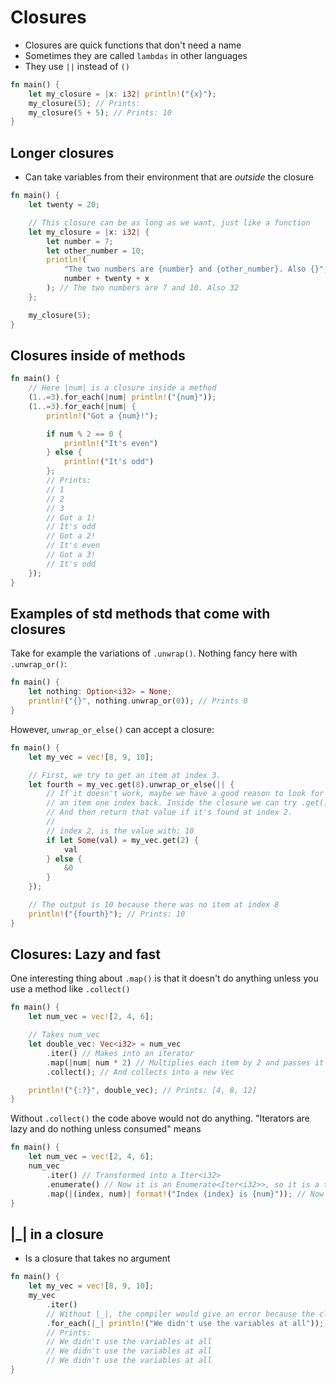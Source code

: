 # Closures

* Closures are quick functions that don't need a name
* Sometimes they are called `lambdas` in other languages
* They use `||` instead of `()`

```rust
fn main() {
    let my_closure = |x: i32| println!("{x}");
    my_closure(5); // Prints:
    my_closure(5 + 5); // Prints: 10
}
```

## Longer closures

* Can take variables from their environment that are *outside* the closure

```rust
fn main() {
    let twenty = 20;

    // This closure can be as long as we want, just like a function
    let my_closure = |x: i32| {
        let number = 7;
        let other_number = 10;
        println!(
            "The two numbers are {number} and {other_number}. Also {}",
            number + twenty + x
        ); // The two numbers are 7 and 10. Also 32
    };

    my_closure(5);
}
```

## Closures inside of methods

```rust
fn main() {
    // Here |num| is a closure inside a method
    (1..=3).for_each(|num| println!("{num}"));
    (1..=3).for_each(|num| {
        println!("Got a {num}!");

        if num % 2 == 0 {
            println!("It's even")
        } else {
            println!("It's odd")
        };
        // Prints:
        // 1
        // 2
        // 3
        // Got a 1!
        // It's odd
        // Got a 2!
        // It's even
        // Got a 3!
        // It's odd
    });
}
```

## Examples of std methods that come with closures

Take for example the variations of `.unwrap()`. Nothing fancy here with `.unwrap_or()`:

```rust
fn main() {
    let nothing: Option<i32> = None;
    println!("{}", nothing.unwrap_or(0)); // Prints 0
}
```

However, `unwrap_or_else()` can accept a closure:

```rust
fn main() {
    let my_vec = vec![8, 9, 10];

    // First, we try to get an item at index 3.
    let fourth = my_vec.get(8).unwrap_or_else(|| {
        // If it doesn't work, maybe we have a good reason to look for
        // an item one index back. Inside the closure we can try .get() again!
        // And then return that value if it's found at index 2.
        //
        // index 2, is the value with: 10
        if let Some(val) = my_vec.get(2) {
            val
        } else {
            &0
        }
    });

    // The output is 10 because there was no item at index 8
    println!("{fourth}"); // Prints: 10
}
```

## Closures: Lazy and fast

One interesting thing about `.map()` is that it doesn't do anything unless you use a method like `.collect()`

```rust
fn main() {
    let num_vec = vec![2, 4, 6];

    // Takes num_vec
    let double_vec: Vec<i32> = num_vec
        .iter() // Makes into an iterator
        .map(|num| num * 2) // Multiplies each item by 2 and passes it on
        .collect(); // And collects into a new Vec

    println!("{:?}", double_vec); // Prints: [4, 8, 12]
}
```

Without `.collect()` the code above would not do anything. "Iterators are lazy and do nothing unless consumed" means

```rust
fn main() {
    let num_vec = vec![2, 4, 6];
    num_vec
        .iter() // Transformed into a Iter<i32>
        .enumerate() // Now it is an Enumerate<Iter<i32>>, so it is a type Enumerate of type Iter of i32s
        .map(|(index, num)| format!("Index {index} is {num}")); // Now it is a type Map<Enumerate<Iter<i32>>>, so it is a type Map of type Enumerate of type Iter of i32s.
}
```

## |_| in a closure

* Is a closure that takes no argument

```rust
fn main() {
    let my_vec = vec![8, 9, 10];
    my_vec
        .iter()
        // Without |_|, the compiler would give an error because the closure would expect a parameter
        .for_each(|_| println!("We didn't use the variables at all"));
        // Prints:
        // We didn't use the variables at all
        // We didn't use the variables at all
        // We didn't use the variables at all
}
```

